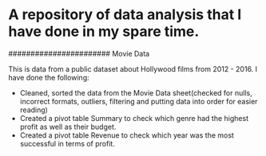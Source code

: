 # A repository of data analysis that I have done in my spare time. 

#######################
Movie Data

This is data from a public dataset about Hollywood films from 2012 - 2016. I have done the following:

- Cleaned, sorted the data from the Movie Data sheet(checked for nulls, incorrect formats, outliers, filtering and putting data into order for easier reading)
- Created a pivot table Summary to check which genre had the highest profit as well as their budget.
- Created a pivot table Revenue to check which year was the most successful in terms of profit.
